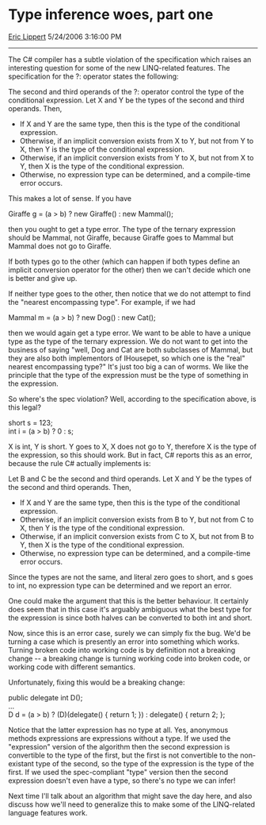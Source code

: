 <div id="page">

# Type inference woes, part one

[Eric Lippert](https://social.msdn.microsoft.com/profile/Eric%20Lippert) 5/24/2006 3:16:00 PM

-----

<div id="content">

<div class="mine">

The C\# compiler has a subtle violation of the specification which raises an interesting question for some of the new LINQ-related features. The specification for the <span class="code">?:</span> operator states the following:

<div class="spec">

The second and third operands of the ?: operator control the type of the conditional expression. Let X and Y be the types of the second and third operands. Then,

  - If X and Y are the same type, then this is the type of the conditional expression.
  - Otherwise, if an implicit conversion exists from X to Y, but not from Y to X, then Y is the type of the conditional expression.
  - Otherwise, if an implicit conversion exists from Y to X, but not from X to Y, then X is the type of the conditional expression.
  - Otherwise, no expression type can be determined, and a compile-time error occurs.

</div>

This makes a lot of sense. If you have

<div class="code">

Giraffe g = (a \> b) ? new Giraffe() : new Mammal();

</div>

then you ought to get a type error. The type of the ternary expression should be <span class="code">Mammal</span>, not <span class="code">Giraffe</span>, because <span class="code">Giraffe</span> goes to <span class="code">Mammal</span> but <span class="code">Mammal</span> does not go to <span class="code">Giraffe</span>.

If both types go to the other (which can happen if both types define an implicit conversion operator for the other) then we can't decide which one is better and give up.

If neither type goes to the other, then notice that we do not attempt to find the "nearest encompassing type". For example, if we had

<div class="code">

Mammal m = (a \> b) ? new Dog() : new Cat();

</div>

then we would again get a type error. We want to be able to have a unique type as the type of the ternary expression. We do not want to get into the business of saying "well, <span class="code">Dog</span> and <span class="code">Cat</span> are both subclasses of <span class="code">Mammal</span>, but they are also both implementors of <span class="code">IHousepet</span>, so which one is the "real" nearest encompassing type?" It's just too big a can of worms. We like the principle that the type of the expression must be the type of something in the expression.

So where's the spec violation? Well, according to the specification above, is this legal?

<div class="code">

short s = 123;  
int i = (a \> b) ? 0 : s;

</div>

X is <span class="code">int</span>, Y is <span class="code">short</span>. Y goes to X, X does not go to Y, therefore X is the type of the expression, so this should work. But in fact, C\# reports this as an error, because the rule C\# actually implements is:

<div class="spec">

Let B and C be the second and third operands. Let X and Y be the types of the second and third operands. Then,

  - If X and Y are the same type, then this is the type of the conditional expression.
  - Otherwise, if an implicit conversion exists from B to Y, but not from C to X, then Y is the type of the conditional expression.
  - Otherwise, if an implicit conversion exists from C to X, but not from B to Y, then X is the type of the conditional expression.
  - Otherwise, no expression type can be determined, and a compile-time error occurs.

</div>

Since the types are not the same, and literal zero goes to <span class="code">short</span>, and <span class="code">s</span> goes to <span class="code">int</span>, no expression type can be determined and we report an error.

One could make the argument that this is the better behaviour. It certainly does seem that in this case it's arguably ambiguous what the best type for the expression is since both halves can be converted to both <span class="code">int</span> and <span class="code">short</span>.

Now, since this is an error case, surely we can simply fix the bug. We'd be turning a case which is presently an error into something which works. Turning broken code into working code is by definition not a breaking change -- a breaking change is turning working code into broken code, or working code with different semantics.

Unfortunately, fixing this would be a breaking change:

<div class="code">

public delegate int D();  
...  
D d = (a \> b) ? (D)(delegate() { return 1; }) : delegate() { return 2; };

</div>

Notice that the latter expression has no type at all. Yes, anonymous methods expressions are expressions without a type. If we used the "expression" version of the algorithm then the second expression is convertible to the type of the first, but the first is not convertible to the non-existant type of the second, so the type of the expression is the type of the first. If we used the spec-compliant "type" version then the second expression doesn't even have a type, so there's no type we can infer\!

Next time I'll talk about an algorithm that might save the day here, and also discuss how we'll need to generalize this to make some of the LINQ-related language features work.

</div>

</div>

</div>

